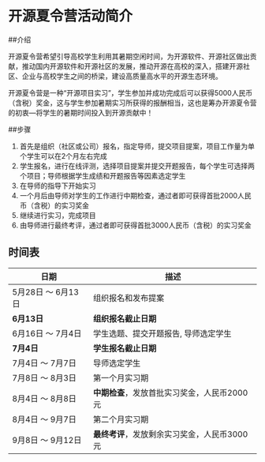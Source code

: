 # 开源夏令营活动简介

##介绍

开源夏令营希望引导高校学生利用其暑期空闲时间，为开源软件、开源社区做出贡献，推动国内开源软件和开源社区的发展，推动开源在高校的深入，搭建开源社区、企业与高校学生之间的桥梁，建设高质量高水平的开源生态环境。

开源夏令营是一种“开源项目实习”，学生参加并成功完成后可以获得5000人民币（含税）奖金，这与学生参加暑期实习所获得的报酬相当，这也是筹办开源夏令营的初衷—将学生的暑期时间投入到开源贡献中！


##步骤

1. 首先是组织（社区或公司）报名，指定导师，提交项目提案，项目工作量为单个学生可以在2个月左右完成
2. 学生报名，进行在线评测，选择项目提案并提交开题报告，每个学生可选择两个项目；导师根据学生成绩和开题报告等因素选定学生
3. 在导师的指导下开始实习
4. 一个月后由导师对学生的工作进行中期检查，通过者即可获得首批2000人民币（含税）的实习奖金
5. 继续进行实习，完成项目
6. 由导师进行最终考评，通过者即可获得首批3000人民币（含税）的实习奖金



## 时间表

|日期 | 描述 |
|---|----|
|5月28日 ～ 6月13日| 组织报名和发布提案|
|**6月13日** | **组织报名截止日期**|
|6月16日 ～ 7月4日| 学生选题、提交开题报告, 导师选定学生|
|**7月4日** | **学生报名截止日期**|
|7月4日 ～ 7月7日| 导师选定学生|
|7月8日 ～ 8月3日| 第一个月实习期|
|8月4日 ～ 8月8日 | **中期检查**，发放首批实习奖金，人民币2000元|
|8月4日 ～ 9月7日 | 第二个月实习期|
|9月8日 ～ 9月12日| **最终考评**，发放剩余实习奖金，人民币3000元|